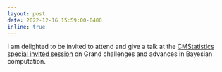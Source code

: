 ```yaml
---
layout: post
date: 2022-12-16 15:59:00-0400
inline: true
---
```


I am delighted to be invited to attend and give a talk at the [CMStatistics special invited session](http://www.cmstatistics.org/CMStatistics2022/invited.php) on Grand challenges and advances in Bayesian computation.